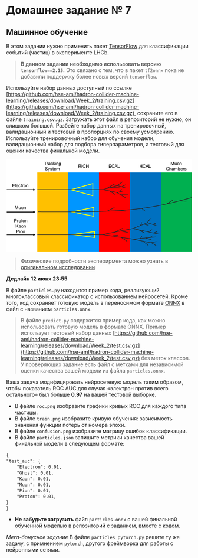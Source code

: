 # Домашнее задание № 7

## Машинное обучение

В этом задании нужно применить пакет [TensorFlow](https://www.tensorflow.org) для классификации событий (частиц) в эксперименте LHCb.
> **В данном задании необходимо использовать версию `tensorflow==2.15`.** Это связано с тем, что в пакет `tf2onnx` пока не добавили поддержку более новых версий `tensorflow`.

Используйте набор данных доступный по ссылке [https://github.com/hse-aml/hadron-collider-machine-learning/releases/download/Week_2/training.csv.gz](https://github.com/hse-aml/hadron-collider-machine-learning/releases/download/Week_2/training.csv.gz), сохраните его в файле `training.csv.gz`. Загружать этот файл в репозиторий не нужно, он слишком большой.
Разбейте набор данных на тренировочный, валидационный и тестовый в пропорциях по своему усмотрению.
Используйте тренировочный набор для обучения модели, валидационный набор для подбора гиперпараметров, а тестовый для оценки качества финальной модели.

![Pid](pid.png)

> Физические подробности эксперирмента можно узнать в [оригинальном исследовании](https://iopscience.iop.org/article/10.1088/1748-0221/3/08/S08005/pdf)

**Дедлайн 12 июня 23:55**

В файле `particles.py` находится пример кода, реализующий многоклассовый классификатор с использованием нейросетей.
Кроме того, код сохраняет готовую модель в переносимом формате [ONNX](https://onnx.ai) в файл с названием `particles.onnx`.

> В файле `predict.py` содержится пример кода, как можно использовать готовую модель в формате ONNX. Пример использует тестовый набор данных [https://github.com/hse-aml/hadron-collider-machine-learning/releases/download/Week_2/test.csv.gz](https://github.com/hse-aml/hadron-collider-machine-learning/releases/download/Week_2/test.csv.gz) без меток классов. У проверяющих задание есть файл с метками для независимой оценки качества вашей модели из файла `particles.onnx`.

Ваша задача модифицировать нейросетевую модель таким образом, чтобы показатель ROC AUC для случая «электрон против всего остального» был больше **0.97** на вашей тестовой выборке.

* В файле `roc.png` изобразите графики кривых ROC для каждого типа частицы.
* В файле `train.png` изобразите кривую обучения: зависимость значения функции потерь от номера эпохи.
* В файле `confusion.png` изобразите матрицу ошибок классификации.
* В файле `particles.json` запишите метрики качества вашей финальной модели в следующем формате:
```
{
"test_auc": {
    "Electron": 0.01,
    "Ghost": 0.01,
    "Kaon": 0.01,
    "Muon": 0.01,
    "Pion": 0.01,
    "Proton": 0.01,
}
}
```
* **Не забудьте загрузить** файл `particles.onnx` с вашей финальной обученной моделью в репозиторий с заданием, вместе с кодом.

*Мега-бонусное задание*
В файле `particles_pytorch.py` решите ту же задачу, с примнением [`pytorch`](https://pytorch.org/), другого фреймворка для работы с нейронными сетями.
